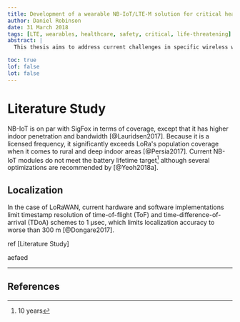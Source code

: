 ```yaml
---
title: Development of a wearable NB-IoT/LTE-M solution for critical health and safety reporting
author: Daniel Robinson
date: 31 March 2018
tags: [LTE, wearables, healthcare, safety, critical, life-threatening]
abstract: |
  This thesis aims to address current challenges in specific wireless wearable technology by using NB-IoT/LTE-M. Research and development will be geared towards senior citizens, children, hospital/clinic patients and vulnerable pedestrians. The device is intended to detect and report any of the following critical information using generic interfaces (I2C, digital IOs, UART, SPI): heart rate indicating health concerns, acceleration/jerk indicating falls or crashes, indoor localisation, body temperature, triggering of a panic button in case of emergency; whilst maintaining a discrete footprint. The solution will work in a similar way to the mobile phone app Namola, in which location info is sent to emergency responders. To conserve power, the transmission will be event-triggered, with optional infrequent polling from the server side. The idea would be to roll this out on a large scale, and for the application to choose one of the specific targets, e.g. only clinics, or only pedestrians.

toc: true
lof: false
lot: false
---
```


# Literature Study

NB-IoT is on par with SigFox in terms of coverage, except that it has higher indoor penetration and bandwidth [@Lauridsen2017]. Because it is a licensed frequency, it significantly exceeds LoRa's population coverage when it comes to rural and deep indoor areas [@Persia2017]. Current NB-IoT modules do not meet the battery lifetime target[^longevity_target] although several optimizations are recommended by [@Yeoh2018a]. 

## Localization

In the case of LoRaWAN, current hardware and software implementations limit timestamp resolution of time-of-flight (ToF) and time-difference-of-arrival (TDoA) schemes to 1 µsec, which limits localization accuracy to worse than 300 m [@Dongare2017].





ref [Literature Study]

aefaed

[^longevity_target]: 10 years

---

## References
